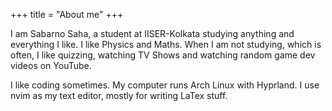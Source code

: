 +++
title = "About me"
+++

I am Sabarno Saha, a student at IISER-Kolkata studying anything and everything I like. I like Physics and Maths. When I am not studying, which 
is often, I like quizzing, watching TV Shows and watching random game dev videos on YouTube.

I like coding sometimes. My computer runs Arch Linux with Hyprland. I use nvim as my text editor, mostly for writing LaTex stuff. 
